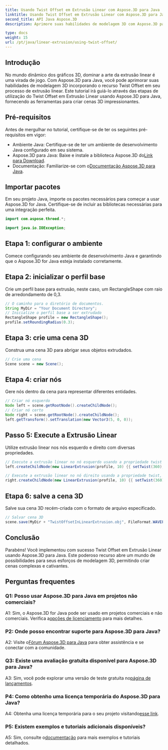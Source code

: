 ```yaml
---
title: Usando Twist Offset em Extrusão Linear com Aspose.3D para Java
linktitle: Usando Twist Offset em Extrusão Linear com Aspose.3D para Java
second_title: API Java Aspose.3D
description: Aprimore suas habilidades de modelagem 3D com Aspose.3D para Java. Aprenda a usar Twist Offset em Extrusão Linear neste tutorial abrangente.

type: docs
weight: 15
url: /pt/java/linear-extrusion/using-twist-offset/
---
```

## Introdução

No mundo dinâmico dos gráficos 3D, dominar a arte da extrusão linear é uma virada de jogo. Com Aspose.3D para Java, você pode aprimorar suas habilidades de modelagem 3D incorporando o recurso Twist Offset em seu processo de extrusão linear. Este tutorial irá guiá-lo através das etapas de utilização do Twist Offset em Extrusão Linear usando Aspose.3D para Java, fornecendo as ferramentas para criar cenas 3D impressionantes.

## Pré-requisitos

Antes de mergulhar no tutorial, certifique-se de ter os seguintes pré-requisitos em vigor:

- Ambiente Java: Certifique-se de ter um ambiente de desenvolvimento Java configurado em seu sistema.
-  Aspose.3D para Java: Baixe e instale a biblioteca Aspose.3D do[Link para Download](https://releases.aspose.com/3d/java/).
-  Documentação: Familiarize-se com o[Documentação Aspose.3D para Java](https://reference.aspose.com/3d/java/).

## Importar pacotes

Em seu projeto Java, importe os pacotes necessários para começar a usar Aspose.3D for Java. Certifique-se de incluir as bibliotecas necessárias para uma integração perfeita.

```java
import com.aspose.threed.*;

import java.io.IOException;
```

## Etapa 1: configurar o ambiente

Comece configurando seu ambiente de desenvolvimento Java e garantindo que o Aspose.3D for Java esteja instalado corretamente.

## Etapa 2: inicializar o perfil base

Crie um perfil base para extrusão, neste caso, um RectangleShape com raio de arredondamento de 0,3.

```java
// O caminho para o diretório de documentos.
String MyDir = "Your Document Directory";
// Inicialize o perfil base a ser extrudado
RectangleShape profile = new RectangleShape();
profile.setRoundingRadius(0.3);
```

## Etapa 3: crie uma cena 3D

Construa uma cena 3D para abrigar seus objetos extrudados.

```java
// Crie uma cena
Scene scene = new Scene();
```

## Etapa 4: criar nós

Gere nós dentro da cena para representar diferentes entidades.

```java
// Criar nó esquerdo
Node left = scene.getRootNode().createChildNode();
// Criar nó certo
Node right = scene.getRootNode().createChildNode();
left.getTransform().setTranslation(new Vector3(5, 0, 0));
```

## Passo 5: Execute a Extrusão Linear

Utilize extrusão linear nos nós esquerdo e direito com diversas propriedades.

```java
// Execute a extrusão linear no nó esquerdo usando a propriedade twist and slices
left.createChildNode(new LinearExtrusion(profile, 10) {{ setTwist(360); setSlices(100); }});

// Execute a extrusão linear no nó direito usando a propriedade twist, twist offset e slices
right.createChildNode(new LinearExtrusion(profile, 10) {{ setTwist(360); setSlices(100); setTwistOffset(new Vector3(3, 0, 0)); }});
```

## Etapa 6: salve a cena 3D

Salve sua cena 3D recém-criada com o formato de arquivo especificado.

```java
// Salvar cena 3D
scene.save(MyDir + "TwistOffsetInLinearExtrusion.obj", FileFormat.WAVEFRONTOBJ);
```

## Conclusão

Parabéns! Você implementou com sucesso Twist Offset em Extrusão Linear usando Aspose.3D para Java. Este poderoso recurso abre um mundo de possibilidades para seus esforços de modelagem 3D, permitindo criar cenas complexas e cativantes.

## Perguntas frequentes

### Q1: Posso usar Aspose.3D para Java em projetos não comerciais?

 A1: Sim, o Aspose.3D for Java pode ser usado em projetos comerciais e não comerciais. Verifica a[opções de licenciamento](https://purchase.aspose.com/buy) para mais detalhes.

### P2: Onde posso encontrar suporte para Aspose.3D para Java?

 A2: Visite o[Fórum Aspose.3D para Java](https://forum.aspose.com/c/3d/18) para obter assistência e se conectar com a comunidade.

### Q3: Existe uma avaliação gratuita disponível para Aspose.3D para Java?

 A3: Sim, você pode explorar uma versão de teste gratuita no[página de lançamentos](https://releases.aspose.com/).

### P4: Como obtenho uma licença temporária do Aspose.3D para Java?

 A4: Obtenha uma licença temporária para o seu projeto visitando[esse link](https://purchase.aspose.com/temporary-license/).

### P5: Existem exemplos e tutoriais adicionais disponíveis?

 A5: Sim, consulte o[documentação](https://reference.aspose.com/3d/java/) para mais exemplos e tutoriais detalhados.